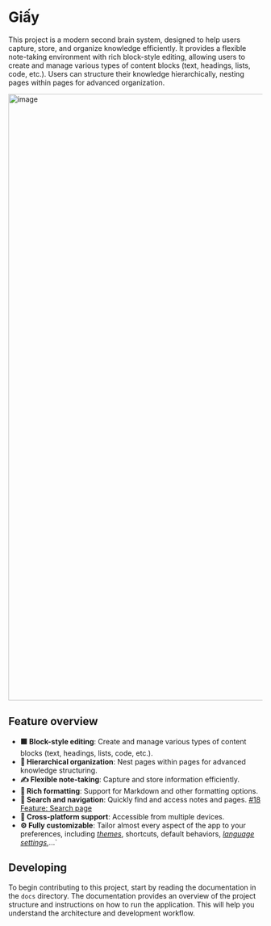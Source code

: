 # Giấy

This project is a modern second brain system, designed to help users capture, store, and organize knowledge efficiently. It provides a flexible note-taking environment with rich block-style editing, allowing users to create and manage various types of content blocks (text, headings, lists, code, etc.). Users can structure their knowledge hierarchically, nesting pages within pages for advanced organization.

<img width="1586" height="1202" alt="image" src="https://github.com/user-attachments/assets/9a0a20e7-be9f-46ab-9c4a-bcde7a72b977" />

## Feature overview

- **🟩 Block-style editing**: Create and manage various types of content blocks (text, headings, lists, code, etc.).
- **📂 Hierarchical organization**: Nest pages within pages for advanced knowledge structuring.
- **✍️ Flexible note-taking**: Capture and store information efficiently.
- **🎨 Rich formatting**: Support for Markdown and other formatting options.
- **🔎 Search and navigation**: Quickly find and access notes and pages. [#18 Feature: Search page](https://github.com/congchuahiep/giay/issues/18)
- **🤞 Cross-platform support**: Accessible from multiple devices.
- **⚙️ Fully customizable**: Tailor almost every aspect of the app to your preferences, including _[themes](https://github.com/congchuahiep/giay/issues/19)_, shortcuts, default behaviors, _[language settings](https://github.com/congchuahiep/giay/issues/6)_,...`

## Developing

To begin contributing to this project, start by reading the documentation in the `docs` directory. The documentation provides an overview of the project structure and instructions on how to run the application. This will help you understand the architecture and development workflow.

